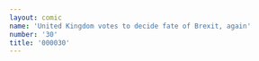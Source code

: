 ```yaml
---
layout: comic
name: 'United Kingdom votes to decide fate of Brexit, again'
number: '30'
title: '000030'
---
```


